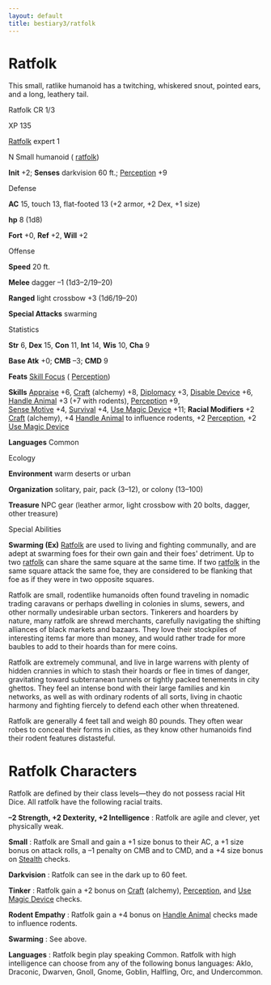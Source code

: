 ```yaml
---
layout: default
title: bestiary3/ratfolk
---
```

# Ratfolk

This small, ratlike humanoid has a twitching, whiskered snout, pointed ears, and a long, leathery tail.

Ratfolk CR 1/3

XP 135

[Ratfolk](monster_dir/creatureTypes#_ratfolk-subtype) expert 1

N Small humanoid ( [ratfolk](monsters/creatureTypes#_ratfolk-subtype))

**Init** +2; **Senses** darkvision 60 ft.; [Perception](skill_dir/perception#_perception) +9

Defense

**AC** 15, touch 13, flat-footed 13 (+2 armor, +2 Dex, +1 size)

**hp** 8 (1d8)

**Fort** +0, **Ref** +2, **Will** +2

Offense

**Speed** 20 ft.

**Melee** dagger –1 (1d3–2/19–20)

**Ranged** light crossbow +3 (1d6/19–20)

**Special Attacks** swarming

Statistics

**Str** 6, **Dex** 15, **Con** 11, **Int** 14, **Wis** 10, **Cha** 9

**Base Atk** +0; **CMB** –3; **CMD** 9

**Feats** [Skill Focus](feats#_skill-focus) ( [Perception](skill_dir/perception#_perception))

**Skills** [Appraise](skills/appraise#_appraise) +6, [Craft](skill_dir/craft#_craft) (alchemy) +8, [Diplomacy](skills/diplomacy#_diplomacy) +3, [Disable Device](skill_dir/disableDevice#_disable-device) +6, [Handle Animal](skills/handleAnimal#_handle-animal) +3 (+7 with rodents), [Perception](skill_dir/perception#_perception) +9,   
 [Sense Motive](skills/senseMotive#_sense-motive) +4, [Survival](skill_dir/survival#_survival) +4, [Use Magic Device](skills/useMagicDevice#_use-magic-device) +11; **Racial Modifiers** +2 [Craft](skill_dir/craft#_craft) (alchemy), +4 [Handle Animal](skills/handleAnimal#_handle-animal) to influence rodents, +2 [Perception](skill_dir/perception#_perception), +2 [Use Magic Device](skills/useMagicDevice#_use-magic-device)

**Languages** Common

Ecology

**Environment** warm deserts or urban

**Organization** solitary, pair, pack (3–12), or colony (13–100)

**Treasure** NPC gear (leather armor, light crossbow with 20 bolts, dagger, other treasure)

Special Abilities

**Swarming (Ex)** [Ratfolk](monster_dir/creatureTypes#_ratfolk-subtype) are used to living and fighting communally, and are adept at swarming foes for their own gain and their foes' detriment. Up to two [ratfolk](monsters/creatureTypes#_ratfolk-subtype) can share the same square at the same time. If two [ratfolk](monster_dir/creatureTypes#_ratfolk-subtype) in the same square attack the same foe, they are considered to be flanking that foe as if they were in two opposite squares.

Ratfolk are small, rodentlike humanoids often found traveling in nomadic trading caravans or perhaps dwelling in colonies in slums, sewers, and other normally undesirable urban sectors. Tinkerers and hoarders by nature, many ratfolk are shrewd merchants, carefully navigating the shifting alliances of black markets and bazaars. They love their stockpiles of interesting items far more than money, and would rather trade for more baubles to add to their hoards than for mere coins.

Ratfolk are extremely communal, and live in large warrens with plenty of hidden crannies in which to stash their hoards or flee in times of danger, gravitating toward subterranean tunnels or tightly packed tenements in city ghettos. They feel an intense bond with their large families and kin networks, as well as with ordinary rodents of all sorts, living in chaotic harmony and fighting fiercely to defend each other when threatened.

Ratfolk are generally 4 feet tall and weigh 80 pounds. They often wear robes to conceal their forms in cities, as they know other humanoids find their rodent features distasteful.

# Ratfolk Characters

Ratfolk are defined by their class levels—they do not possess racial Hit Dice. All ratfolk have the following racial traits.

**–2 Strength, +2 Dexterity, +2 Intelligence** : Ratfolk are agile and clever, yet physically weak.

**Small** : Ratfolk are Small and gain a +1 size bonus to their AC, a +1 size bonus on attack rolls, a –1 penalty on CMB and to CMD, and a +4 size bonus on [Stealth](skills/stealth#_stealth) checks.

**Darkvision** : Ratfolk can see in the dark up to 60 feet.

**Tinker** : Ratfolk gain a +2 bonus on [Craft](skill_dir/craft#_craft) (alchemy), [Perception](skills/perception#_perception), and [Use Magic Device](skill_dir/useMagicDevice#_use-magic-device) checks.

**Rodent Empathy** : Ratfolk gain a +4 bonus on [Handle Animal](skills/handleAnimal#_handle-animal) checks made to influence rodents.

**Swarming** : See above.

**Languages** : Ratfolk begin play speaking Common. Ratfolk with high intelligence can choose from any of the following bonus languages: Aklo, Draconic, Dwarven, Gnoll, Gnome, Goblin, Halfling, Orc, and Undercommon.

